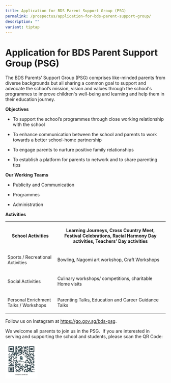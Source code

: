 ```yaml
---
title: Application for BDS Parent Support Group (PSG)
permalink: /prospectus/application-for-bds-parent-support-group/
description: ""
variant: tiptap
---
```

<h1>Application for BDS Parent Support Group (PSG)</h1>
<p>The BDS Parents’ Support Group (PSG) comprises like-minded parents from
diverse backgrounds but all sharing a common goal to support and advocate
the school’s mission, vision and values through the school's programmes
to improve children's well-being and learning and help them in their education
journey.</p>
<p><strong>Objectives</strong>
</p>
<ul data-tight="true" class="tight">
<li>
<p>To support the school’s programmes through close working relationship
with the school</p>
</li>
<li>
<p>To enhance communication between the school and parents to work towards
a better school-home partnership</p>
</li>
<li>
<p>To engage parents to nurture positive family relationships</p>
</li>
<li>
<p>To establish a platform for parents to network and to share parenting
tips</p>
</li>
</ul>
<p><strong>Our Working Teams</strong>
</p>
<ul data-tight="true" class="tight">
<li>
<p>Publicity and Communication</p>
</li>
<li>
<p>Programmes</p>
</li>
<li>
<p>Administration</p>
</li>
</ul>
<p><strong>Activities</strong>
</p>
<table style="minWidth: 50px">
<colgroup>
<col>
<col>
</colgroup>
<tbody>
<tr>
<th rowspan="1" colspan="1">
<p>School Activities</p>
</th>
<th rowspan="1" colspan="1">
<p>Learning Journeys, Cross Country Meet, Festival Celebrations, Racial Harmony
Day activities, Teachers’ Day activities</p>
</th>
</tr>
<tr>
<td rowspan="1" colspan="1">
<p>Sports / Recreational Activities</p>
</td>
<td rowspan="1" colspan="1">
<p>Bowling, Nagomi art workshop, Craft Workshops</p>
</td>
</tr>
<tr>
<td rowspan="1" colspan="1">
<p>Social Activities</p>
</td>
<td rowspan="1" colspan="1">
<p>Culinary workshops/ competitions, charitable Home visits</p>
</td>
</tr>
<tr>
<td rowspan="1" colspan="1">
<p>Personal Enrichment Talks / Workshops</p>
</td>
<td rowspan="1" colspan="1">
<p>Parenting Talks, Education and Career Guidance Talks</p>
</td>
</tr>
</tbody>
</table>
<p>Follow us on Instagram at&nbsp;<a href="https://go.gov.sg/bds-psg" rel="noopener noreferrer nofollow" target="_blank">https://go.gov.sg/bds-psg</a>.</p>
<p>We&nbsp;welcome all parents to join us in the PSG.&nbsp; If you are interested
in serving and supporting the school and students, please scan the QR Code:</p>
<div class="isomer-image-wrapper">
<img style="width:20%" height="auto" width="100%" src="/images/QR.jpg">
</div>
<p></p>